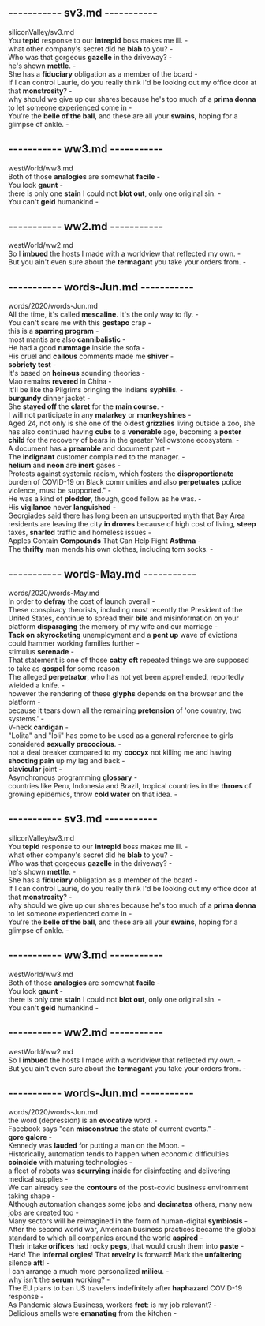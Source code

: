    
## ----------- sv3.md -----------  
siliconValley/sv3.md  
You **tepid** response to our **intrepid** boss makes me ill. -  
what other company's secret did he **blab** to you? -  
Who was that gorgeous **gazelle** in the driveway? -  
he's shown **mettle**. -  
She has a **fiduciary** obligation as a member of the board -  
If I can control Laurie, do you really think I'd be looking out my office door at that **monstrosity**? -  
why should we give up our shares because he's too much of a **prima donna** to let someone experienced come in -  
You're the **belle of the ball**, and these are all your **swains**, hoping for a glimpse of ankle. -  
   
## ----------- ww3.md -----------  
westWorld/ww3.md  
Both of those **analogies** are somewhat **facile** -  
You look **gaunt** -  
there is only one **stain** I could not **blot out**, only one original sin. -  
You can't **geld** humankind -  
   
## ----------- ww2.md -----------  
westWorld/ww2.md  
So I **imbued** the hosts I made with a worldview that reflected my own. -  
But you ain't even sure about the **termagant** you take your orders from. -  
   
## ----------- words-Jun.md -----------  
words/2020/words-Jun.md  
All the time, it's called **mescaline**. It's the only way to fly. -  
You can't scare me with this **gestapo** crap -  
this is a **sparring program** -  
most mantis are also **cannibalistic** -  
He had a good **rummage** inside the sofa -  
His cruel and **callous** comments made me **shiver** -  
**sobriety test** -  
It's based on **heinous** sounding theories -  
Mao remains **revered** in China -  
It'll be like the Pilgrims bringing the Indians **syphilis**. -  
**burgundy** dinner jacket -  
She **stayed off** the **claret** for the **main course**. -  
I will not participate in any **malarkey** or **monkeyshines** -  
Aged 24, not only is she one of the oldest **grizzlies** living outside a zoo, she has also continued having **cubs** to a **venerable** age, becoming a **poster child** for the recovery of bears in the greater Yellowstone ecosystem. -  
A document has a **preamble** and document part -  
The **indignant** customer complained to the manager. -  
**helium** and **neon** are **inert** gases -  
Protests against systemic racism, which fosters the **disproportionate** burden of COVID-19 on Black communities and also **perpetuates** police violence, must be supported." -  
He was a kind of **plodder**, though, good fellow as he was. -  
His **vigilance** never **languished** -  
Georgiades said there has long been an unsupported myth that Bay Area residents are leaving the city **in droves** because of high cost of living, **steep** taxes, **snarled** traffic and homeless issues -  
Apples Contain **Compounds** That Can Help Fight **Asthma** -  
The **thrifty** man mends his own clothes, including torn socks. -  
   
## ----------- words-May.md -----------  
words/2020/words-May.md  
In order to **defray** the cost of launch overall -  
These conspiracy theorists, including most recently the President of the United States, continue to spread their **bile** and misinformation on your platform **disparaging** the memory of my wife and our marriage -  
**Tack on** **skyrocketing** unemployment and a **pent up** wave of evictions could hammer working families further -  
stimulus **serenade** -  
That statement is one of those **catty** **oft** repeated things we are supposed to take as **gospel** for some reason -  
The alleged **perpetrator**, who has not yet been apprehended, reportedly wielded a knife. -  
however the rendering of these **glyphs** depends on the browser and the platform -  
because it tears down all the remaining **pretension** of 'one country, two systems.' -  
V-neck **cardigan** -  
"Lolita" and "loli" has come to be used as a general reference to girls considered **sexually precocious**. -  
not a deal breaker compared to my **coccyx** not killing me and having **shooting pain** up my lag and back -  
**clavicular** joint -  
Asynchronous programming **glossary** -  
countries like Peru, Indonesia and Brazil, tropical countries in the **throes** of growing epidemics, throw **cold water** on that idea. -  
   
   
## ----------- sv3.md -----------  
siliconValley/sv3.md  
You **tepid** response to our **intrepid** boss makes me ill. -  
what other company's secret did he **blab** to you? -  
Who was that gorgeous **gazelle** in the driveway? -  
he's shown **mettle**. -  
She has a **fiduciary** obligation as a member of the board -  
If I can control Laurie, do you really think I'd be looking out my office door at that **monstrosity**? -  
why should we give up our shares because he's too much of a **prima donna** to let someone experienced come in -  
You're the **belle of the ball**, and these are all your **swains**, hoping for a glimpse of ankle. -  
   
## ----------- ww3.md -----------  
westWorld/ww3.md  
Both of those **analogies** are somewhat **facile** -  
You look **gaunt** -  
there is only one **stain** I could not **blot out**, only one original sin. -  
You can't **geld** humankind -  
   
## ----------- ww2.md -----------  
westWorld/ww2.md  
So I **imbued** the hosts I made with a worldview that reflected my own. -  
But you ain't even sure about the **termagant** you take your orders from. -  
   
## ----------- words-Jun.md -----------  
words/2020/words-Jun.md  
the word (depression) is an **evocative** word. -  
Facebook says "can **misconstrue** the state of current events." -  
**gore** **galore** -  
Kennedy was **lauded** for putting a man on the Moon. -  
Historically, automation tends to happen when economic difficulties **coincide** with maturing technologies -  
a fleet of robots was **scurrying** inside for disinfecting and delivering medical supplies -  
We can already see the **contours** of the post-covid business environment taking shape -  
Although automation changes some jobs and **decimates** others, many new jobs are created too -  
Many sectors will be reimagined in the form of human-digital **symbiosis** -  
After the second world war, American business practices became the global standard to which all companies around the world **aspired** -  
Their intake **orifices** had rocky **pegs**, that would crush them into **paste** -  
Hark! The **infernal** **orgies**! That **revelry** is forward! Mark the **unfaltering** silence **aft**! -  
I can arrange a much more personalized **milieu**. -  
why isn't the **serum** working? -  
The EU plans to ban US travelers indefinitely after **haphazard** COVID-19 response -  
As Pandemic slows Business, workers **fret**: is my job relevant? -  
Delicious smells were **emanating** from the kitchen -  
